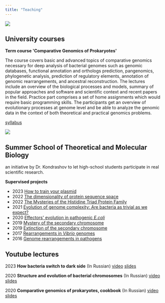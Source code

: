 ```yaml
---
title: "Teaching"
---
```


<div class="mainWrapper">
  <img src="/bi_logo.png" style="max-width: 50px;">
  <h2> University courses </h2>
</div>

**Term course 'Comparative Genomics of Prokaryotes'**

The course covers basic and advanced topics of comparative genomics necessary for deep analysis of bacterial genomes such as genomic databases, functional annotation and orthologs prediction, pangenomics, phylogenetic analysis, prediction of regulatory elements, annotation of genomic rearrangements, and ancestral reconstruction. The lectures include an overview of the biological processes and models, summary of popular approaches and software and scientific context and recent papers in the field. Practice part comprises a set of home assignments which would require basic programming skills. The participants get an overview of evolutionary processes at genome level and be able to analyze the genomic data in the context of both theoretical and practical genomics problems.

[syllabus](/Comparative_genomics_Course_Syllabus.pdf)

<div class="mainWrapper">
    <img src="/smtblogo.png" style="max-width: 50px;">
    <h2>Summer School of Theoretical and Molecular Biology</h2>
</div>

an initiative by Dr. Kondrashov to let high-school students participate in real scientific research.

**Supervised projects**
- 2023 [How to train your plasmid](https://storage.googleapis.com/smtb-production.appspot.com/archive/school2023y/comparative-and-functional-genomics-lab/Lab01_Poster_Lab_01_project_01_red.pdf)
- 2022 [The dimensionality of protein sequence space](https://storage.googleapis.com/smtb-production.appspot.com/archive/school2022t/bioinformatics-lab/Lab01a_A0_Website_Poster_SeqSpace_full_copy.pdf)
- 2022 [The Mysteries of the Histidine Triad Protein Family](https://storage.googleapis.com/smtb-production.appspot.com/archive/school2022o/histidine-triad-mysteries/WebsitePr01_Poster-eng_copy.pdf)
- 2021 [Evolution of genome complexity: Are bacteria as trivial as we expect?](https://molbioschool.org/en/archive/10/)
- 2020 [Effectors' evolution in pathogenic _E.coli_](https://molbioschool.org/en/archive/9/)
- 2019 [Mystery of the secondary chromosome](https://molbioschool.org/media/archive/school2019/77-laboratory-of-bacterial-and-functional-genomics/Poster_Gelfand_1_Boc_KToYuq1.pdf)
- 2019 [Extinction of the secondary chromosome](https://molbioschool.org/media/archive/school2019/77-laboratory-of-bacterial-and-functional-genomics/Poster_Gelfand_3_Boc_9fSM6n3.pdf)
- 2017 [Rearrangements in _Vibrio_ genomes](https://molbioschool.org/media/archive/2017/15/Gelfand-1-Bochkareva.pdf)
- 2016 [Genome rearrangements in pathogens](https://molbioschool.org/media/archive/school2016/27-laboratory-of-bacterial-and-functional-genomics/MGelfand-Bochkareva.pdf)

<h2>Youtube lectures </h2>

2023 **How bacteria switch to dark side** (In Russian) [video](https://youtu.be/S4hhqIhC-Jo) [slides](/how_Ecoli_switch_to_dark_side.pdf)

2020 **Structure and evolution of bacterial chromosomes** (In Russian) [video](https://www.youtube.com/watch?v=DTIpvAnPN_M&t=2405s) [slides](/Structure_and_evolution_of_bacterial_genomes.pdf)

2020 **Comparative genomics of prokaryotes, cookbook** (In Russian) [video](https://www.youtube.com/watch?v=6r80Vrz9mGU&list=PLjKdf6AHvR-EIznBS2gIitIn8lbt1Zjx7&index=5) [slides](//IB_bacterial_genomics_2020.pdf)
